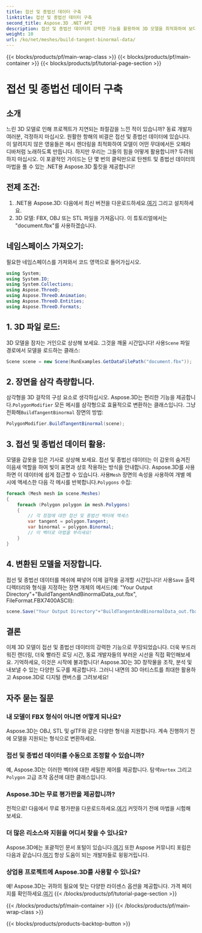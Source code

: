 ```yaml
---
title: 접선 및 종법선 데이터 구축
linktitle: 접선 및 종법선 데이터 구축
second_title: Aspose.3D .NET API
description: 접선 및 종법선 데이터의 강력한 기능을 활용하여 3D 모델을 최적화하여 보다 부드러운 렌더링, 보다 빠른 로딩 시간 및 성능 향상을 달성하세요.
weight: 10
url: /ko/net/meshes/build-tangent-binormal-data/
---
```


{{< blocks/products/pf/main-wrap-class >}}
{{< blocks/products/pf/main-container >}}
{{< blocks/products/pf/tutorial-page-section >}}

# 접선 및 종법선 데이터 구축

## 소개
느린 3D 모델로 인해 프로젝트가 지연되는 좌절감을 느낀 적이 있습니까? 동료 개발자 여러분, 걱정하지 마십시오. 원활한 항해의 비결은 접선 및 종법선 데이터에 있습니다. 이 알려지지 않은 영웅들은 메시 렌더링을 최적화하여 모델이 어떤 무대에서든 오페라 디바처럼 노래하도록 만듭니다. 하지만 우리는 그들의 힘을 어떻게 활용합니까? 두려워하지 마십시오. 이 포괄적인 가이드는 단 몇 번의 클릭만으로 탄젠트 및 종법선 데이터의 마법을 풀 수 있는 .NET용 Aspose.3D 툴킷을 제공합니다!

## 전제 조건:

1.  .NET용 Aspose.3D: 다음에서 최신 버전을 다운로드하세요.[여기](https://releases.aspose.com/3d/net/) 그리고 설치하세요.
2. 3D 모델: FBX, OBJ 또는 STL 파일을 가져옵니다. 이 튜토리얼에서는 "document.fbx"를 사용하겠습니다.

## 네임스페이스 가져오기:

필요한 네임스페이스를 가져와서 코드 영역으로 들어가십시오.

```C#
using System;
using System.IO;
using System.Collections;
using Aspose.ThreeD;
using Aspose.ThreeD.Animation;
using Aspose.ThreeD.Entities;
using Aspose.ThreeD.Formats;
```

## 1. 3D 파일 로드:

 3D 모델을 잠자는 거인으로 상상해 보세요. 그것을 깨울 시간입니다! 사용`Scene` 파일 경로에서 모델을 로드하는 클래스:

```C#
Scene scene = new Scene(RunExamples.GetDataFilePath("document.fbx"));
```

## 2. 장면을 삼각 측량합니다.

삼각형을 3D 걸작의 구성 요소로 생각하십시오. Aspose.3D는 편리한 기능을 제공합니다.`PolygonModifier` 모든 메시를 삼각형으로 효율적으로 변환하는 클래스입니다. 그냥 전화해`BuildTangentBinormal` 장면의 방법:

```C#
PolygonModifier.BuildTangentBinormal(scene);
```

## 3. 접선 및 종법선 데이터 활용:

 모델을 갑옷을 입은 기사로 상상해 보세요. 접선 및 종법선 데이터는 이 갑옷의 숨겨진 이음새 역할을 하여 빛이 표면과 상호 작용하는 방식을 안내합니다. Aspose.3D를 사용하면 이 데이터에 쉽게 접근할 수 있습니다. 사용`Mesh` 장면의 속성을 사용하여 개별 메시에 액세스한 다음 각 메시를 반복합니다.`Polygons` 수집:

```C#
foreach (Mesh mesh in scene.Meshes)
{
    foreach (Polygon polygon in mesh.Polygons)
    {
        // 각 정점에 대한 접선 및 종법선 벡터에 액세스
        var tangent = polygon.Tangent;
        var binormal = polygon.Binormal;
        // 이 벡터로 마법을 부리세요!
    }
}
```

## 4. 변환된 모델을 저장합니다.

 접선 및 종법선 데이터를 메쉬에 짜넣어 이제 걸작을 공개할 시간입니다! 사용`Save` 출력 디렉터리와 형식을 지정하는 장면 개체의 메서드(예: "Your Output Directory"+"BuildTangentAndBinormalData_out.fbx", FileFormat.FBX7400ASCII):

```C#
scene.Save("Your Output Directory"+"BuildTangentAndBinormalData_out.fbx", FileFormat.FBX7400ASCII);
```

## 결론
이제 3D 모델이 접선 및 종법선 데이터의 강력한 기능으로 무장되었습니다. 더욱 부드러워진 렌더링, 더욱 빨라진 로딩 시간, 동료 개발자들의 부러운 시선을 직접 확인해보세요. 기억하세요, 이것은 시작에 불과합니다! Aspose.3D는 3D 창작물을 조작, 분석 및 내보낼 수 있는 다양한 도구를 제공합니다. 그러니 내면의 3D 아티스트를 최대한 활용하고 Aspose.3D로 디지털 캔버스를 그려보세요!

## 자주 묻는 질문

### 내 모델이 FBX 형식이 아니면 어떻게 되나요? 
Aspose.3D는 OBJ, STL 및 glTF와 같은 다양한 형식을 지원합니다. 계속 진행하기 전에 모델을 지원되는 형식으로 변환하세요.
### 접선 및 종법선 데이터를 수동으로 조정할 수 있습니까? 
 예, Aspose.3D는 이러한 벡터에 대한 세밀한 제어를 제공합니다. 탐색`Vertex` 그리고`Polygon` 고급 조작 옵션에 대한 클래스입니다.
### Aspose.3D는 무료 평가판을 제공합니까? 
 전적으로! 다음에서 무료 평가판을 다운로드하세요.[여기](https://releases.aspose.com/3d/net/) 커밋하기 전에 마법을 시험해 보세요.
### 더 많은 리소스와 지원을 어디서 찾을 수 있나요? 
 Aspose.3D에는 포괄적인 문서 포털이 있습니다.[여기](https://docs.aspose.com/3d/net/) 또한 Aspose 커뮤니티 포럼은 다음과 같습니다.[여기](https://forum.aspose.com/) 항상 도움이 되는 개발자들로 윙윙거립니다.
### 상업용 프로젝트에 Aspose.3D를 사용할 수 있나요? 
 예! Aspose.3D는 귀하의 필요에 맞는 다양한 라이센스 옵션을 제공합니다. 가격 페이지를 확인하세요.[여기](https://purchase.aspose.com/buy)
{{< /blocks/products/pf/tutorial-page-section >}}

{{< /blocks/products/pf/main-container >}}
{{< /blocks/products/pf/main-wrap-class >}}

{{< blocks/products/products-backtop-button >}}
